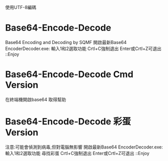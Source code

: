 使用UTF-8編碼
# Base64-Encode-Decode
 Base64 Encoding and Decoding by SQMF
 開啟最新Base64 EncoderDecoder.exe:
    輸入1和2選取功能
    Crtl+C強制退出
    Enter或Crtl+Z可退出
::Enjoy

 # Base64-Encode-Decode Cmd Version
 在終端機開啟base64 取得幫助

 # Base64-Encode-Decode 彩蛋 Version
 注意:可能會偵測到病毒,但對電腦無影響
  開啟最新Base64 EncoderDecoder.exe:
    輸入1和2選取功能
    尋找彩蛋
    Crtl+C強制退出
    Enter或Crtl+Z可退出
::Enjoy